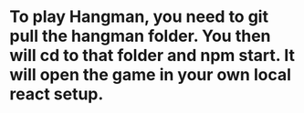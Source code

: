 # To play Hangman, you need to git pull the hangman folder. You then will cd to that folder and npm start. It will open the game in your own local react setup.
